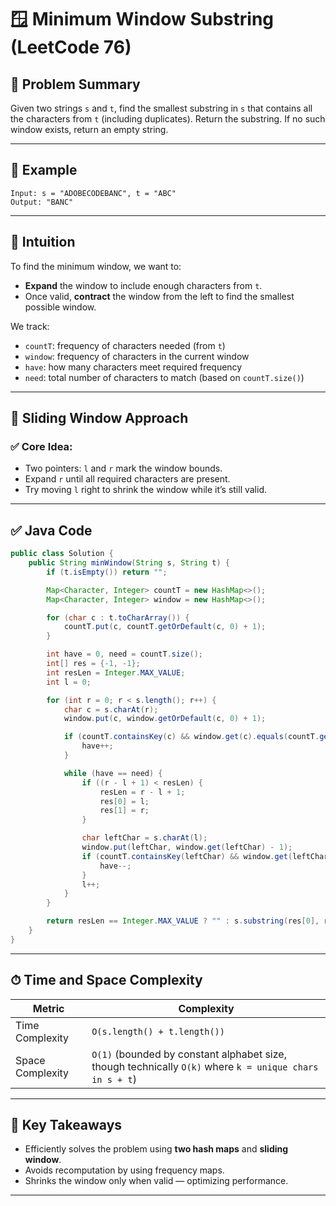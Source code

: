 # 🪟 Minimum Window Substring (LeetCode 76)

## 🧩 Problem Summary

Given two strings `s` and `t`, find the smallest substring in `s` that contains all the characters from `t` (including duplicates). Return the substring. If no such window exists, return an empty string.

---

## 📘 Example

```text
Input: s = "ADOBECODEBANC", t = "ABC"
Output: "BANC"
```

---

## 🧠 Intuition

To find the minimum window, we want to:

* **Expand** the window to include enough characters from `t`.
* Once valid, **contract** the window from the left to find the smallest possible window.

We track:

* `countT`: frequency of characters needed (from `t`)
* `window`: frequency of characters in the current window
* `have`: how many characters meet required frequency
* `need`: total number of characters to match (based on `countT.size()`)

---

## 🚀 Sliding Window Approach

### ✅ Core Idea:

* Two pointers: `l` and `r` mark the window bounds.
* Expand `r` until all required characters are present.
* Try moving `l` right to shrink the window while it’s still valid.

---

## ✅ Java Code

```java
public class Solution {
    public String minWindow(String s, String t) {
        if (t.isEmpty()) return "";

        Map<Character, Integer> countT = new HashMap<>();
        Map<Character, Integer> window = new HashMap<>();

        for (char c : t.toCharArray()) {
            countT.put(c, countT.getOrDefault(c, 0) + 1);
        }

        int have = 0, need = countT.size();
        int[] res = {-1, -1};
        int resLen = Integer.MAX_VALUE;
        int l = 0;

        for (int r = 0; r < s.length(); r++) {
            char c = s.charAt(r);
            window.put(c, window.getOrDefault(c, 0) + 1);

            if (countT.containsKey(c) && window.get(c).equals(countT.get(c))) {
                have++;
            }

            while (have == need) {
                if ((r - l + 1) < resLen) {
                    resLen = r - l + 1;
                    res[0] = l;
                    res[1] = r;
                }

                char leftChar = s.charAt(l);
                window.put(leftChar, window.get(leftChar) - 1);
                if (countT.containsKey(leftChar) && window.get(leftChar) < countT.get(leftChar)) {
                    have--;
                }
                l++;
            }
        }

        return resLen == Integer.MAX_VALUE ? "" : s.substring(res[0], res[1] + 1);
    }
}
```

---

## ⏱ Time and Space Complexity

| Metric           | Complexity                                                                                              |
| ---------------- | ------------------------------------------------------------------------------------------------------- |
| Time Complexity  | `O(s.length() + t.length())`                                                                            |
| Space Complexity | `O(1)` (bounded by constant alphabet size, though technically `O(k)` where `k = unique chars in s + t`) |

---

## 🔑 Key Takeaways

* Efficiently solves the problem using **two hash maps** and **sliding window**.
* Avoids recomputation by using frequency maps.
* Shrinks the window only when valid — optimizing performance.

--- 